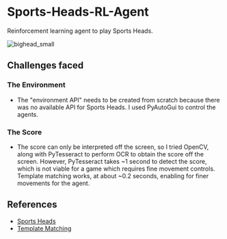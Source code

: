 # Sports-Heads-RL-Agent
Reinforcement learning agent to play Sports Heads.

![bighead_small](https://user-images.githubusercontent.com/27071473/52899855-dfb8f800-3229-11e9-9a4d-e8b499c53f03.png)

## Challenges faced
### The Environment
* The "environment API" needs to be created from scratch because there was no available API for Sports Heads. I used PyAutoGui to control the agents.
### The Score
* The score can only be interpreted off the screen, so I tried OpenCV, along with PyTesseract to perform OCR to obtain the score off the screen. However, PyTesseract takes ~1 second to detect the score, which is not viable for a game which requires fine movement controls. Template matching works, at about ~0.2 seconds, enabling for finer movements for the agent.


## References
* [Sports Heads](http://hazardousgames123.weebly.com/sports-heads.html)
* [Template Matching](https://www.geeksforgeeks.org/template-matching-using-opencv-in-python/)
